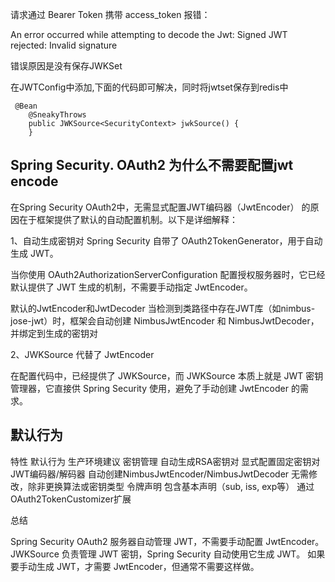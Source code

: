

请求通过 Bearer Token 携带 access_token 报错：

An error occurred while attempting to decode the Jwt: Signed JWT rejected: Invalid signature


错误原因是没有保存JWKSet

在JWTConfig中添加,下面的代码即可解决，同时将jwtset保存到redis中
```
 @Bean 
    @SneakyThrows
    public JWKSource<SecurityContext> jwkSource() {
    }
```




## Spring Security. OAuth2 为什么不需要配置jwt encode

在Spring Security OAuth2中，无需显式配置JWT编码器（JwtEncoder） 的原因在于框架提供了默认的自动配置机制。以下是详细解释：

1、自动生成密钥对
Spring Security 自带了 OAuth2TokenGenerator<OAuth2AccessToken>，用于自动生成 JWT。

当你使用 OAuth2AuthorizationServerConfiguration 配置授权服务器时，它已经默认提供了 JWT 生成的机制，不需要手动指定 JwtEncoder。

默认的JwtEncoder和JwtDecoder
当检测到类路径中存在JWT库（如nimbus-jose-jwt）时，框架会自动创建 NimbusJwtEncoder 和 NimbusJwtDecoder，并绑定到生成的密钥对

2、JWKSource 代替了 JwtEncoder

在配置代码中，已经提供了 JWKSource，而 JWKSource 本质上就是 JWT 密钥管理器，它直接供 Spring Security 使用，避免了手动创建 JwtEncoder 的需求。


## 默认行为


特性	                默认行为	                                        生产环境建议
密钥管理          自动生成RSA密钥对	                                 显式配置固定密钥对
JWT编码器/解码器	自动创建NimbusJwtEncoder/NimbusJwtDecoder	无需修改，除非更换算法或密钥类型
令牌声明	            包含基本声明（sub, iss, exp等）          	通过OAuth2TokenCustomizer扩展


总结

Spring Security OAuth2 服务器自动管理 JWT，不需要手动配置 JwtEncoder。
JWKSource 负责管理 JWT 密钥，Spring Security 自动使用它生成 JWT。
如果要手动生成 JWT，才需要 JwtEncoder，但通常不需要这样做。